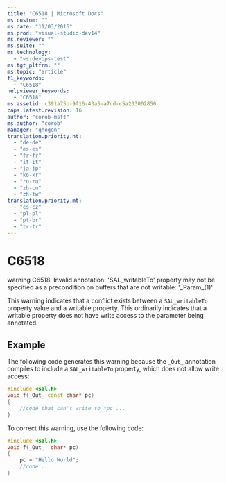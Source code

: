 ```yaml
---
title: "C6518 | Microsoft Docs"
ms.custom: ""
ms.date: "11/03/2016"
ms.prod: "visual-studio-dev14"
ms.reviewer: ""
ms.suite: ""
ms.technology: 
  - "vs-devops-test"
ms.tgt_pltfrm: ""
ms.topic: "article"
f1_keywords: 
  - "C6518"
helpviewer_keywords: 
  - "C6518"
ms.assetid: c391a75b-9f16-43a5-a7cd-c5a233002850
caps.latest.revision: 16
author: "corob-msft"
ms.author: "corob"
manager: "ghogen"
translation.priority.ht: 
  - "de-de"
  - "es-es"
  - "fr-fr"
  - "it-it"
  - "ja-jp"
  - "ko-kr"
  - "ru-ru"
  - "zh-cn"
  - "zh-tw"
translation.priority.mt: 
  - "cs-cz"
  - "pl-pl"
  - "pt-br"
  - "tr-tr"
---
```

# C6518
warning C6518: Invalid annotation: 'SAL_writableTo' property may not be specified as a precondition on buffers that are not writable: '_Param\_(1)'  
  
 This warning indicates that a conflict exists between a `SAL_writableTo` property value and a writable property. This ordinarily indicates that a writable property does not have write access to the parameter being annotated.  
  
## Example  
 The following code generates this warning because the `_Out_` annotation compiles to include a `SAL_writableTo` property, which does not allow write access:  
  
```cpp  
#include <sal.h>  
void f(_Out_ const char* pc)  
{  
    //code that can't write to *pc ...  
}  
```  
  
 To correct this warning, use the following code:  
  
```cpp  
#include <sal.h>  
void f(_Out_  char* pc)  
{  
    pc = "Hello World";  
    //code ...  
}  
```